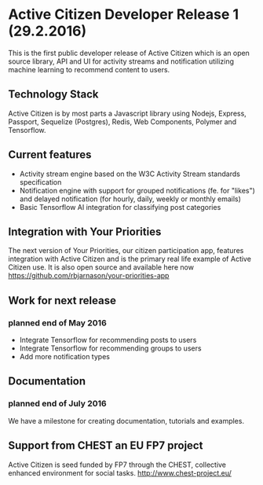 # Active Citizen Developer Release 1 (29.2.2016)
This is the first public developer release of Active Citizen which is an open source library, API and UI for activity
streams and notification utilizing machine learning to recommend content to users.

## Technology Stack
Active Citizen is by most parts a Javascript library using Nodejs, Express, Passport, Sequelize (Postgres), Redis,
Web Components, Polymer and Tensorflow.

## Current features
* Activity stream engine based on the W3C Activity Stream standards specification
* Notification engine with support for grouped notifications (fe. for "likes") and delayed notification (for hourly, daily, weekly or monthly emails)
* Basic Tensorflow AI integration for classifying post categories

## Integration with Your Priorities
The next version of Your Priorities, our citizen participation app, features integration with Active Citizen and is the primary
real life example of Active Citizen use. It is also open source and available here now https://github.com/rbjarnason/your-priorities-app

## Work for next release
### planned end of May 2016
* Integrate Tensorflow for recommending posts to users
* Integrate Tensorflow for recommending groups to users
* Add more notification types

## Documentation
### planned end of July 2016
We have a milestone for creating documentation, tutorials and examples.

## Support from CHEST an EU FP7 project
Active Citizen is seed funded by FP7 through the CHEST, collective enhanced environment for social tasks. http://www.chest-project.eu/
